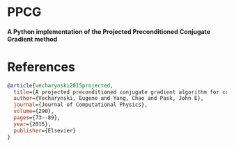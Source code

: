 # PPCG

#### A Python implementation of the Projected Preconditioned Conjugate Gradient method

# References
```bibtex
@article{vecharynski2015projected,
  title={A projected preconditioned conjugate gradient algorithm for computing many extreme eigenpairs of a Hermitian matrix},
  author={Vecharynski, Eugene and Yang, Chao and Pask, John E},
  journal={Journal of Computational Physics},
  volume={290},
  pages={73--89},
  year={2015},
  publisher={Elsevier}
}
```